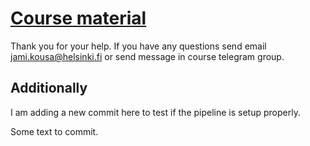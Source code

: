 # [Course material](https://docker-hy.github.io)

Thank you for your help. If you have any questions send email jami.kousa@helsinki.fi or send message in course telegram group.

## Additionally

I am adding a new commit here to test if the pipeline is setup properly.

Some text to commit.
